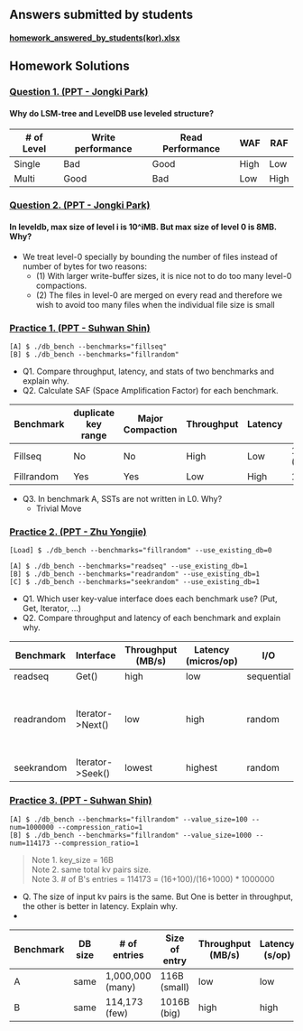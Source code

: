 ## Answers submitted by students
#### [homework_answered_by_students(kor).xlsx](./homework_answered_by_students(kor).xlsx)

## Homework Solutions
### [Question 1. (PPT - Jongki Park)](https://github.com/DKU-StarLab/leveldb-study/blob/main/homework/%5Bhomework%5Dquestion_1%2C2.pdf)
#### Why do LSM-tree and LevelDB use leveled structure? 
|# of Level|Write performance|Read Performance|WAF|RAF|
|--|--|--|--|--|
|Single|Bad|Good|High|Low|
|Multi|Good|Bad|Low|High|

### [Question 2. (PPT - Jongki Park)](https://github.com/DKU-StarLab/leveldb-study/blob/main/homework/%5Bhomework%5Dquestion_1%2C2.pdf)
#### In leveldb, max size of level i is 10^iMB. But max size of level 0 is 8MB. Why? 
* We treat level-0 specially by bounding the number of files instead of number of bytes for two reasons:
    - (1) With larger write-buffer sizes, it is nice not to do too many level-0 compactions.
    - (2) The files in level-0 are merged on every read and therefore we wish to avoid too many files when the individual file size is small

### [Practice 1. (PPT - Suhwan Shin)](https://github.com/DKU-StarLab/leveldb-study/blob/main/homework/%5Bhomework%5Dpractice_1%2C2.pdf)
```
[A] $ ./db_bench --benchmarks="fillseq" 
[B] $ ./db_bench --benchmarks="fillrandom"
```

* Q1. Compare throughput, latency, and stats of two benchmarks and explain why.
* Q2. Calculate SAF (Space Amplification Factor) for each benchmark.

| Benchmark | duplicate key range  | Major Compaction | Throughput | Latency | SAF      |
|-----------|----------------------|------------------|------------|---------|----------|
| Fillseq   | No                   | No               | High       | Low    | 1 (0.98) |
| Fillrandom| Yes                  | Yes              | Low        | High     | 1.275    |
* Q3. In benchmark A, SSTs are not written in L0. Why?
    - Trivial Move

### [Practice 2. (PPT - Zhu Yongjie)](https://github.com/DKU-StarLab/leveldb-study/blob/main/homework/%5Bhomework%5Dpractice_3.pdf)
```
[Load] $ ./db_bench --benchmarks="fillrandom" --use_existing_db=0

[A] $ ./db_bench --benchmarks="readseq" --use_existing_db=1
[B] $ ./db_bench --benchmarks="readrandom" --use_existing_db=1
[C] $ ./db_bench --benchmarks="seekrandom" --use_existing_db=1
```
* Q1. Which user key-value interface does each benchmark use? (Put, Get, Iterator, ...)
* Q2. Compare throughput and latency of each benchmark and explain why.

| Benchmark  | Interface        | Throughput (MB/s) | Latency (micros/op) | I/O        | Access Level |
|------------|------------------|------------|---------|------------|--------------|
| readseq    | Get()            | high    | low  | sequential | all          |
| readrandom | Iterator->Next() |     low       |     high    | random     | access one by one </br> until find the key  |
| seekrandom | Iterator->Seek() | lowest     | highest  | random     | all          |


### [Practice 3. (PPT - Suhwan Shin)](https://github.com/DKU-StarLab/leveldb-study/blob/main/homework/%5Bhomework%5Dpractice_1%2C2.pdf)
```
[A] $ ./db_bench --benchmarks="fillrandom" --value_size=100 --num=1000000 --compression_ratio=1
[B] $ ./db_bench --benchmarks="fillrandom" --value_size=1000 --num=114173 --compression_ratio=1
```
> Note 1. key_size = 16B  
> Note 2. same total kv pairs size.  
> Note 3. # of B's entries = 114173 = (16+100)/(16+1000) * 1000000 

* Q. The size of input kv pairs is the same. But One is better in throughput, the other is better in latency. Explain why.
* 
| Benchmark | DB size | # of entries     | Size of entry | Throughput (MB/s) | Latency (s/op) |
|-----------|---------|------------------|---------------|------------|---------|
| A         | same    | 1,000,000 (many) | 116B (small)  | low        | low    |
| B         | same    | 114,173 (few)    | 1016B (big)   | high       | high     |

